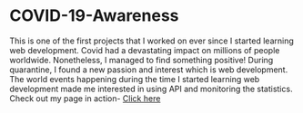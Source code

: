 # COVID-19-Awareness
This is one of the first projects that I worked on ever since I started learning web development. Covid had a devastating impact on millions of people worldwide. Nonetheless,  I managed to find something positive! During quarantine, I found a new passion and interest which is web development. The world events happening during the time I started learning web development made me interested in using API and monitoring the statistics. 
Check out my page in action- <a href="awareness-19.netlify.app">Click here</a>
